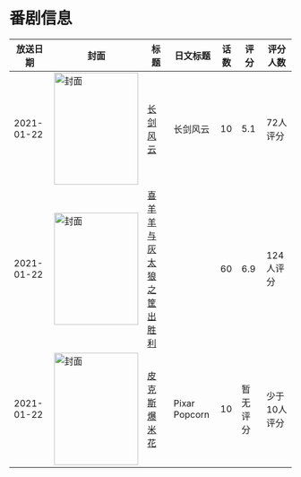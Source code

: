 # 番剧信息

|放送日期|封面|标题|日文标题|话数|评分|评分人数|
|---|---|---|---|---|---|---|
|2021-01-22|<img src="//lain.bgm.tv/pic/cover/c/d6/6d/307288_2zj2m.jpg" alt="封面" style="width:150px;height:200px;object-fit:cover;">|[长剑风云](https://bangumi.tv/subject/307288)|长剑风云|10|5.1|72人评分|
|2021-01-22|<img src="//lain.bgm.tv/pic/cover/c/3e/e8/327568_RqYFq.jpg" alt="封面" style="width:150px;height:200px;object-fit:cover;">|[喜羊羊与灰太狼之筐出胜利](https://bangumi.tv/subject/327568)||60|6.9|124人评分|
|2021-01-22|<img src="//lain.bgm.tv/pic/cover/c/60/bf/439593_a82Qp.jpg" alt="封面" style="width:150px;height:200px;object-fit:cover;">|[皮克斯爆米花](https://bangumi.tv/subject/439593)|Pixar Popcorn|10|暂无评分|少于10人评分|
